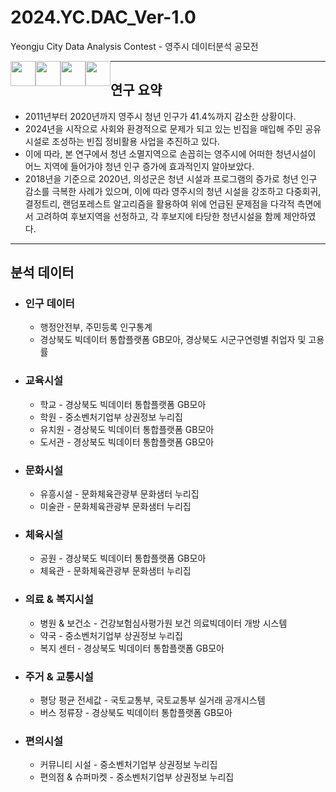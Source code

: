 # 2024.YC.DAC_Ver-1.0
Yeongju City Data Analysis Contest - 영주시 데이터분석 공모전

<div>
  <img style="float:left" src="https://img.shields.io/badge/R-276DC3?style=flat-square&amp;logo=r&amp;ogoColor=white" width="auto" height="40" />
  <img style="float:left" src="https://img.shields.io/badge/Python-3776AB?style=flat-square&amp;logo=python&amp;logoColor=white" width="auto" height="40" />
  <img style="float:left" src="https://img.shields.io/badge/QGIS-589632?style=flat-square&amp;logo=qgis&amp;logoColor=white" width="auto" height="40" />
  <img style="float:left" src="https://img.shields.io/badge/Google Colab-F9AB00?style=flat-square&amp;logo=google colab&amp;logoColor=white" width="auto" height="40" />
</div>

-----
## 연구 요약
- 2011년부터 2020년까지 영주시 청년 인구가 41.4%까지 감소한 상황이다.
- 2024년을 시작으로 사회와 환경적으로 문제가 되고 있는 빈집을 매입해 주민 공유시설로 조성하는 빈집 정비활용 사업을 추진하고 있다. 
- 이에 따라, 본 연구에서 청년 소멸지역으로 손꼽히는 영주시에 어떠한 청년시설이 어느 지역에 들어가야 청년 인구 증가에 효과적인지 알아보았다. 
- 2018년을 기준으로 2020년, 의성군은 청년 시설과 프로그램의 증가로 청년 인구 감소를 극복한 사례가 있으며, 이에 따라 영주시의 청년 시설을 강조하고 다중회귀, 결정트리, 랜덤포레스트 알고리즘을 활용하여 위에 언급된 문제점을 다각적 측면에서 고려하여 후보지역을 선정하고, 각 후보지에 타당한 청년시설을 함께 제안하였다.

-----

## 분석 데이터

- ### 인구 데이터
  - 행정안전부, 주민등록 인구통계
  - 경상북도 빅데이터 통합플랫폼 GB모아, 경상북도 시군구연령별 취업자 및 고용률
  
- ### 교육시설
  - 학교 - 경상북도 빅데이터 통합플랫폼 GB모아
  - 학원 - 중소벤처기업부 상권정보 누리집
  - 유치원 - 경상북도 빅데이터 통합플랫폼 GB모아
  - 도서관 - 경상북도 빅데이터 통합플랫폼 GB모아
 
- ### 문화시설
  - 유흥시설 - 문화체육관광부 문화샘터 누리집
  - 미술관 - 문화체육관광부 문화샘터 누리집

- ### 체육시설
  - 공원 - 경상북도 빅데이터 통합플랫폼 GB모아
  - 체육관 - 문화체육관광부 문화샘터 누리집
 
- ### 의료 & 복지시설
  - 병원 & 보건소 - 건강보험심사평가원 보건 의료빅데이터 개방 시스템
  - 약국 - 중소벤처기업부 상권정보 누리집
  - 복지 센터 - 경상북도 빅데이터 통합플랫폼 GB모아
 
- ### 주거 & 교통시설
  - 평당 평균 전세값 - 국토교통부, 국토교통부 실거래 공개시스템
  - 버스 정류장 - 경상북도 빅데이터 통합플랫폼 GB모아
 
- ### 편의시설
  - 커뮤니티 시설 - 중소벤처기업부 상권정보 누리집
  - 편의점 & 슈퍼마켓 - 중소벤처기업부 상권정보 누리집


